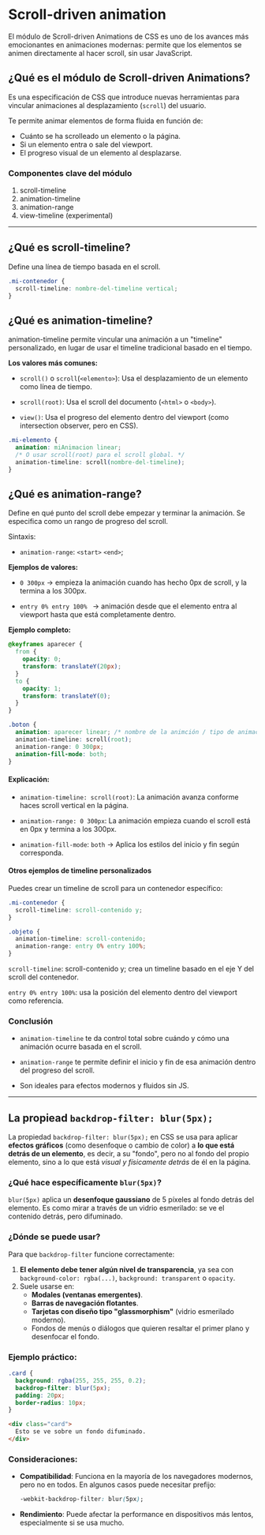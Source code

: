 # Scroll-driven animation

El módulo de Scroll-driven Animations de CSS es uno de los avances más emocionantes en animaciones modernas: permite que los elementos se animen directamente al hacer scroll, sin usar JavaScript.

## ¿Qué es el módulo de Scroll-driven Animations?

Es una especificación de CSS que introduce nuevas herramientas para vincular animaciones al desplazamiento (`scroll`) del usuario.

Te permite animar elementos de forma fluida en función de:

- Cuánto se ha scrolleado un elemento o la página.
- Si un elemento entra o sale del viewport.
- El progreso visual de un elemento al desplazarse.

### Componentes clave del módulo

1. scroll-timeline
2. animation-timeline
3. animation-range
4. view-timeline (experimental)

---

## ¿Qué es scroll-timeline?

Define una línea de tiempo basada en el scroll.

```css
.mi-contenedor {
  scroll-timeline: nombre-del-timeline vertical;
}
```

## ¿Qué es animation-timeline?

animation-timeline permite vincular una animación a un "timeline" personalizado, en lugar de usar el timeline tradicional basado en el tiempo.

**Los valores más comunes:**

- `scroll()` o `scroll`(`<elemento>`): Usa el desplazamiento de un elemento como línea de tiempo.

- `scroll(root)`: Usa el scroll del documento (`<html>` o `<body>`).

- `view()`: Usa el progreso del elemento dentro del viewport (como intersection observer, pero en CSS).

```css
.mi-elemento {
  animation: miAnimacion linear;
  /* O usar scroll(root) para el scroll global. */
  animation-timeline: scroll(nombre-del-timeline); 
}
```

## ¿Qué es animation-range?

Define en qué punto del scroll debe empezar y terminar la animación. Se especifica como un rango de progreso del scroll.

Sintaxis: 

- `animation-range`: `<start>` `<end>`;

**Ejemplos de valores:**

- `0 300px` → empieza la animación cuando has hecho 0px de scroll, y la termina a los 300px.

- `entry 0% entry 100% ` → animación desde que el elemento entra al viewport hasta que está completamente dentro.


**Ejemplo completo:**

```css
@keyframes aparecer {
  from {
    opacity: 0;
    transform: translateY(20px);
  }
  to {
    opacity: 1;
    transform: translateY(0);
  }
}

.boton {
  animation: aparecer linear; /* nombre de la animción / tipo de animación */
  animation-timeline: scroll(root);
  animation-range: 0 300px;
  animation-fill-mode: both;
}
```

#### Explicación:

- `animation-timeline: scroll(root)`: La animación avanza conforme haces scroll vertical en la página.

- `animation-range: 0 300px`: La animación empieza cuando el scroll está en 0px y termina a los 300px.

- `animation-fill-mode`: `both` -> Aplica los estilos del inicio y fin según corresponda.


#### Otros ejemplos de timeline personalizados

Puedes crear un timeline de scroll para un contenedor específico:

```css
.mi-contenedor {
  scroll-timeline: scroll-contenido y;
}

.objeto {
  animation-timeline: scroll-contenido;
  animation-range: entry 0% entry 100%;
}
```

`scroll-timeline`: scroll-contenido y; crea un timeline basado en el eje Y del scroll del contenedor.

`entry 0% entry 100%`: usa la posición del elemento dentro del viewport como referencia.


### Conclusión

- `animation-timeline` te da control total sobre cuándo y cómo una animación ocurre basada en el scroll.

- `animation-range` te permite definir el inicio y fin de esa animación dentro del progreso del scroll.

- Son ideales para efectos modernos y fluidos sin JS.

---

## La propiead `backdrop-filter: blur(5px);`

La propiedad `backdrop-filter: blur(5px);` en CSS se usa para aplicar **efectos gráficos** (como desenfoque o cambio de color) a **lo que está detrás de un elemento**, es decir, a su "fondo", pero no al fondo del propio elemento, sino a lo que está *visual y físicamente detrás* de él en la página.

### ¿Qué hace específicamente `blur(5px)`?

`blur(5px)` aplica un **desenfoque gaussiano** de 5 píxeles al fondo detrás del elemento. Es como mirar a través de un vidrio esmerilado: se ve el contenido detrás, pero difuminado.

### ¿Dónde se puede usar?

Para que `backdrop-filter` funcione correctamente:

1. **El elemento debe tener algún nivel de transparencia**, ya sea con `background-color: rgba(...)`, `background: transparent` o `opacity`.
2. Suele usarse en:
   - **Modales (ventanas emergentes)**.
   - **Barras de navegación flotantes**.
   - **Tarjetas con diseño tipo "glassmorphism"** (vidrio esmerilado moderno).
   - Fondos de menús o diálogos que quieren resaltar el primer plano y desenfocar el fondo.


### Ejemplo práctico:

```css
.card {
  background: rgba(255, 255, 255, 0.2);
  backdrop-filter: blur(5px);
  padding: 20px;
  border-radius: 10px;
}
```

```html
<div class="card">
  Esto se ve sobre un fondo difuminado.
</div>
```

### Consideraciones:

- **Compatibilidad**: Funciona en la mayoría de los navegadores modernos, pero no en todos. En algunos casos puede necesitar prefijo:
  ```css
  -webkit-backdrop-filter: blur(5px);
  ```
- **Rendimiento**: Puede afectar la performance en dispositivos más lentos, especialmente si se usa mucho.

